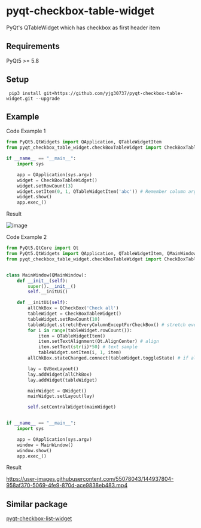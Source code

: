 # pyqt-checkbox-table-widget
PyQt's QTableWidget which has checkbox as first header item

## Requirements
PyQt5 >= 5.8

## Setup
``` pip3 install git+https://github.com/yjg30737/pyqt-checkbox-table-widget.git --upgrade```

## Example
Code Example 1
```python
from PyQt5.QtWidgets import QApplication, QTableWidgetItem
from pyqt_checkbox_table_widget.checkBoxTableWidget import CheckBoxTableWidget

if __name__ == "__main__":
    import sys

    app = QApplication(sys.argv)
    widget = CheckBoxTableWidget()
    widget.setRowCount(3)
    widget.setItem(0, 1, QTableWidgetItem('abc')) # Remember column argument should be at least 1 (if it is zero, item will cover the checkbox cell)
    widget.show()
    app.exec_()
```

Result

![image](https://user-images.githubusercontent.com/55078043/144935820-2acc561c-1c8d-4e39-9d22-5a3da32a47f0.png)

Code Example 2
```python
from PyQt5.QtCore import Qt
from PyQt5.QtWidgets import QApplication, QTableWidgetItem, QMainWindow, QCheckBox, QVBoxLayout, QWidget
from pyqt_checkbox_table_widget.checkBoxTableWidget import CheckBoxTableWidget


class MainWindow(QMainWindow):
    def __init__(self):
        super().__init__()
        self.__initUi()

    def __initUi(self):
        allChkBox = QCheckBox('Check all')
        tableWidget = CheckBoxTableWidget()
        tableWidget.setRowCount(10)
        tableWidget.stretchEveryColumnExceptForCheckBox() # stretch every section of tablewidget except for check box section
        for i in range(tableWidget.rowCount()):
            item = QTableWidgetItem()
            item.setTextAlignment(Qt.AlignCenter) # align
            item.setText(str(i)*50) # text sample
            tableWidget.setItem(i, 1, item)
        allChkBox.stateChanged.connect(tableWidget.toggleState) # if allChkBox is checked, tablewidget checkboxes will also be checked 

        lay = QVBoxLayout()
        lay.addWidget(allChkBox)
        lay.addWidget(tableWidget)

        mainWidget = QWidget()
        mainWidget.setLayout(lay)

        self.setCentralWidget(mainWidget)


if __name__ == "__main__":
    import sys

    app = QApplication(sys.argv)
    window = MainWindow()
    window.show()
    app.exec_()
```

Result

https://user-images.githubusercontent.com/55078043/144937804-958af370-5069-4fe9-870d-ace9838eb483.mp4

## Similar package
<a href="https://github.com/yjg30737/pyqt-checkbox-list-widget.git">pyqt-checkbox-list-widget</a>

